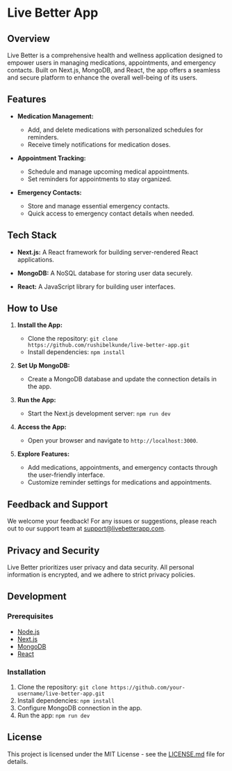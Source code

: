 # Live Better App

## Overview

Live Better is a comprehensive health and wellness application designed to empower users in managing medications, appointments, and emergency contacts. Built on Next.js, MongoDB, and React, the app offers a seamless and secure platform to enhance the overall well-being of its users.

## Features

- **Medication Management:**
  - Add,  and delete medications with personalized schedules for reminders.
  - Receive timely notifications for medication doses.

- **Appointment Tracking:**
  - Schedule and manage upcoming medical appointments.
  - Set reminders for appointments to stay organized.

- **Emergency Contacts:**
  - Store and manage essential emergency contacts.
  - Quick access to emergency contact details when needed.

## Tech Stack

- **Next.js:** A React framework for building server-rendered React applications.

- **MongoDB:** A NoSQL database for storing user data securely.

- **React:** A JavaScript library for building user interfaces.

## How to Use

1. **Install the App:**
   - Clone the repository: `git clone https://github.com/rushibelkunde/live-better-app.git`
   - Install dependencies: `npm install`

2. **Set Up MongoDB:**
   - Create a MongoDB database and update the connection details in the app.

3. **Run the App:**
   - Start the Next.js development server: `npm run dev`

4. **Access the App:**
   - Open your browser and navigate to `http://localhost:3000`.

5. **Explore Features:**
   - Add medications, appointments, and emergency contacts through the user-friendly interface.
   - Customize reminder settings for medications and appointments.

## Feedback and Support

We welcome your feedback! For any issues or suggestions, please reach out to our support team at support@livebetterapp.com.

## Privacy and Security

Live Better prioritizes user privacy and data security. All personal information is encrypted, and we adhere to strict privacy policies.

## Development

### Prerequisites

- [Node.js](https://nodejs.org/)
- [Next.js](https://nextjs.org/)
- [MongoDB](https://www.mongodb.com/)
- [React](https://reactjs.org/)

### Installation

1. Clone the repository: `git clone https://github.com/your-username/live-better-app.git`
2. Install dependencies: `npm install`
3. Configure MongoDB connection in the app.
4. Run the app: `npm run dev`

## License

This project is licensed under the MIT License - see the [LICENSE.md](LICENSE.md) file for details.
